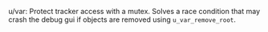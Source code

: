 u/var: Protect tracker access with a mutex. Solves a race condition that may crash the debug gui if objects are removed using `u_var_remove_root`.
